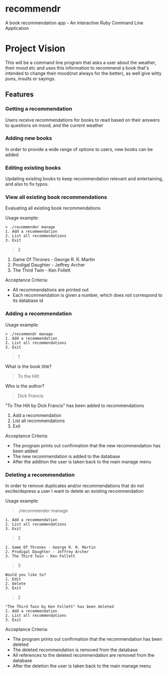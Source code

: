 # recommendr
A book recommendation app - An interactive Ruby Command Line Application

# Project Vision

This will be a command line program that asks a user about the weather, their mood etc and uses this information to recommend a book that's intended to change their mood(not always for the better), as well give witty puns, insults or sayings.

## Features

### Getting a recommendation

Users receive recommendations for books to read based on their answers to questions on mood, and the current weather

### Adding new books

In order to provide a wide range of options to users, new books can be added

### Editing existing books

Updating existing books to keep recommendation relevant and entertaining, and also to fix typos.

### View all existing book recommendations

Evaluating all existing book recommendations

Usage example:
```
> ./recommender manage
1. Add a recommendation
2. List all recommendations
3. Exit
```
> 2

1. Game Of Thrones - George R. R. Martin
2. Prodigal Daughter - Jeffrey Archer
3. The Third Twin - Ken Follett

Acceptance Criteria:

  * All recommendations are printed out
  * Each recommendation is given a number, which does not correspond to its database id


### Adding a recommendation

Usage example:
```
> ./recommendr manage
1. Add a recommendation
2. List all recommendations
3. Exit
```
> 1

What is the book title?

> To the Hilt

Who is the author?

> Dick Francis

"To The Hilt by Dick Francis" has been added to recommendations
1. Add a recommendation
2. List all recommendations
3. Exit

Acceptance Criteria:

* The program prints out confirmation that the new recommendation has been added
* The new recommendation is added to the database
* After the addition the user is taken back to the main manage menu



### Deleting a recommendation

In order to remove duplicates and/or recommendations that do not excite/depress a user
I want to delete an existing recommendation

Usage example:

> ./recommender manage
```
1. Add a recommendation
2. List all recommendations
3. Exit
```
> 2

```
1. Game Of Thrones - George R. R. Martin
2. Prodigal Daughter - Jeffrey Archer
3. The Third Twin - Ken Follett
```
> 3


```
Would you like to?
1. Edit
2. Delete
3. Exit
```
> 2


```
"The Third Twin by Ken Follett" has been deleted
1. Add a recommendation
2. List all recommendations
3. Exit
```


Acceptance Criteria:

* The program prints out confirmation that the recommendation has been deleted
* The deleted recommendation is removed from the database
* All references to the deleted recommendation are removed from the database
* After the deletion the user is taken back to the main manage menu
